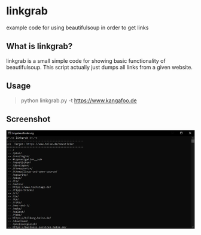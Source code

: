 # linkgrab
 example code for using beautifulsoup in order to get links

## What is linkgrab?

linkgrab is a small simple code for showing basic functionality of beautifulsoup. This script actually just dumps all links from a given website.

## Usage

> python linkgrab.py -t https://www.kangafoo.de

## Screenshot

![Screenshot](https://github.com/pbkangafoo/linkgrab/blob/main/linkgrab_screenshot.jpg "linkgrab screenshot")
